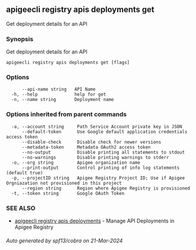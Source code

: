 ## apigeecli registry apis deployments get

Get deployment details for an API

### Synopsis

Get deployment details for an API

```
apigeecli registry apis deployments get [flags]
```

### Options

```
      --api-name string   API Name
  -h, --help              help for get
  -n, --name string       Deployment name
```

### Options inherited from parent commands

```
  -a, --account string     Path Service Account private key in JSON
      --default-token      Use Google default application credentials access token
      --disable-check      Disable check for newer versions
      --metadata-token     Metadata OAuth2 access token
      --no-output          Disable printing all statements to stdout
      --no-warnings        Disable printing warnings to stderr
  -o, --org string         Apigee organization name
      --print-output       Control printing of info log statements (default true)
  -p, --projectID string   Apigee Registry Project ID; Use if Apigee Orgniazation not provisioned in this project
      --region string      Region where Apigee Registry is provisioned
  -t, --token string       Google OAuth Token
```

### SEE ALSO

* [apigeecli registry apis deployments](apigeecli_registry_apis_deployments.md)	 - Manage API Deployments in Apigee Registry

###### Auto generated by spf13/cobra on 21-Mar-2024
